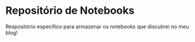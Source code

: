 # Repositório de Notebooks

Respositório específico para armazenar os notebooks que discutirei no meu blog!
